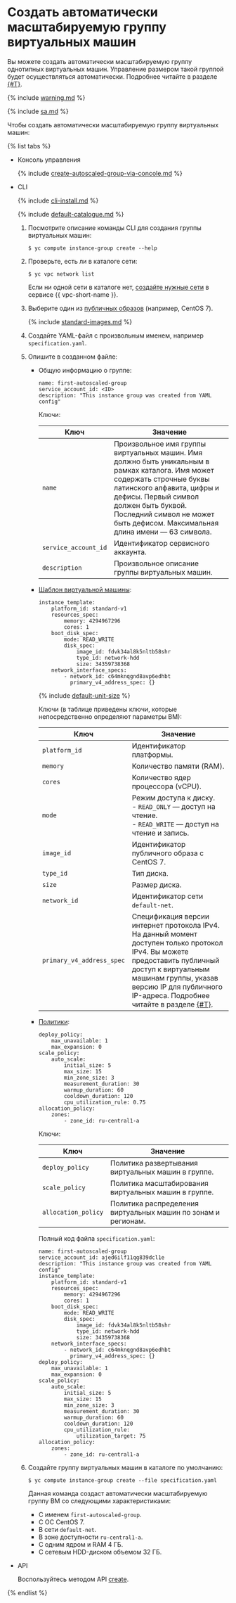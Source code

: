 # Создать автоматически масштабируемую группу виртуальных машин

Вы можете создать автоматически масштабируемую группу однотипных виртуальных машин. Управление размером такой группой будет осуществляться автоматически. Подробнее читайте в разделе [{#T}](../../concepts/instance-groups/scale.md#auto-scale).

{% include [warning.md](../../../_includes/instance-groups/warning.md) %}

{% include [sa.md](../../../_includes/instance-groups/sa.md) %}

Чтобы создать автоматически масштабируемую группу виртуальных машин:

{% list tabs %}

- Консоль управления

  {% include [create-autoscaled-group-via-concole.md](../../../_includes/instance-groups/create-autoscaled-group-via-concole.md) %}
  
- CLI
  
  {% include [cli-install.md](../../../_includes/cli-install.md) %}
  
  {% include [default-catalogue.md](../../../_includes/default-catalogue.md) %}
  
  1. Посмотрите описание команды CLI для создания группы виртуальных машин:
  
      ```
      $ yc compute instance-group create --help
      ```
  
  1. Проверьте, есть ли в каталоге сети:
  
      ```
      $ yc vpc network list
      ```
  
      Если ни одной сети в каталоге нет, [создайте нужные сети](../../../vpc/operations/subnet-create.md) в сервисе {{ vpc-short-name }}.
  
  1. Выберите один из [публичных образов](../images-with-pre-installed-software/get-list.md) (например, CentOS 7).
  
      {% include [standard-images.md](../../../_includes/standard-images.md) %}
  
  1. Создайте YAML-файл с произвольным именем, например `specification.yaml`.
  
  1. Опишите в созданном файле:
  
      - Общую информацию о группе:
  
          ```
          name: first-autoscaled-group
          service_account_id: <ID>
          description: "This instance group was created from YAML config"
          ```
  
          Ключи:
  
          Ключ | Значение
          ----- | -----
          `name` | Произвольное имя группы виртуальных машин. Имя должно быть уникальным в рамках каталога. Имя может содержать строчные буквы латинского алфавита, цифры и дефисы. Первый символ должен быть буквой. Последний символ не может быть дефисом. Максимальная длина имени — 63 символа.
          `service_account_id` | Идентификатор сервисного аккаунта.
          `description` | Произвольное описание группы виртуальных машин.
  
      - [Шаблон виртуальной машины](../../concepts/instance-groups/instance-template.md):
  
          ```
          instance_template:
              platform_id: standard-v1
              resources_spec:
                  memory: 4294967296
                  cores: 1
              boot_disk_spec:
                  mode: READ_WRITE
                  disk_spec:
                      image_id: fdvk34al8k5nltb58shr
                      type_id: network-hdd
                      size: 34359738368
              network_interface_specs:
                  - network_id: c64mknqgnd8avp6edhbt
                    primary_v4_address_spec: {}
          ```
  
          {% include [default-unit-size](../../../_includes/instance-groups/default-unit-size.md) %}
  
          Ключи (в таблице приведены ключи, которые непосредственно определяют параметры ВМ):
  
          Ключ | Значение
          ----- | -----
          `platform_id` | Идентификатор платформы.
          `memory` | Количество памяти (RAM).
          `cores` | Количество ядер процессора (vCPU).
          `mode` | Режим доступа к диску. </br> - `READ_ONLY` — доступ на чтение. </br>- `READ_WRITE` — доступ на чтение и запись.
          `image_id` | Идентификатор публичного образа с CentOS 7.
          `type_id` | Тип диска.
          `size` | Размер диска.
          `network_id` | Идентификатор сети `default-net`.
          `primary_v4_address_spec` | Спецификация версии интернет протокола IPv4. На данный момент доступен только протокол IPv4. Вы можете предоставить публичный доступ к виртуальным машинам группы, указав версию IP для публичного IP-адреса. Подробнее читайте в разделе [{#T}](../../concepts/instance-groups/instance-template.md#instance-template).
  
      - [Политики](../../concepts/instance-groups/policies.md):
  
          ```
          deploy_policy:
              max_unavailable: 1
              max_expansion: 0
          scale_policy:
              auto_scale:
                  initial_size: 5
                  max_size: 15
                  min_zone_size: 3
                  measurement_duration: 30
                  warmup_duration: 60
                  cooldown_duration: 120
                  cpu_utilization_rule: 0.75
          allocation_policy:
              zones:
                  - zone_id: ru-central1-a
          ```
  
          Ключи:
  
          Ключ | Значение
          ----- | -----
          `deploy_policy` | Политика развертывания виртуальных машин в группе.
          `scale_policy` | Политика масштабирования виртуальных машин в группе.
          `allocation_policy` | Политика распределения виртуальных машин по зонам и регионам.
  
          Полный код файла `specification.yaml`:
  
          ```
          name: first-autoscaled-group
          service_account_id: ajed6ilf11qg839dcl1e
          description: "This instance group was created from YAML config"
          instance_template:
              platform_id: standard-v1
              resources_spec:
                  memory: 4294967296
                  cores: 1
              boot_disk_spec:
                  mode: READ_WRITE
                  disk_spec:
                      image_id: fdvk34al8k5nltb58shr
                      type_id: network-hdd
                      size: 34359738368
              network_interface_specs:
                  - network_id: c64mknqgnd8avp6edhbt
                    primary_v4_address_spec: {}
          deploy_policy:
              max_unavailable: 1
              max_expansion: 0
          scale_policy:
              auto_scale:
                  initial_size: 5
                  max_size: 15
                  min_zone_size: 3
                  measurement_duration: 30
                  warmup_duration: 60
                  cooldown_duration: 120
                  cpu_utilization_rule:
                      utilization_target: 75
          allocation_policy:
              zones:
                  - zone_id: ru-central1-a
          ```
  
  1. Создайте группу виртуальных машин в каталоге по умолчанию:
  
      ```
      $ yc compute instance-group create --file specification.yaml
      ```
  
      Данная команда создаст автоматически масштабируемую группу ВМ со следующими характеристиками:
  
      - С именем `first-autoscaled-group`.
      - С OC CentOS 7.
      - В сети `default-net`.
      - В зоне доступности `ru-central1-a`.
      - С одним ядром и RAM 4 ГБ.
      - С сетевым HDD-диском объемом 32 ГБ.
  
- API
  
  Воспользуйтесь методом API [create](../../api-ref/InstanceGroup/create.md).
  
{% endlist %}
